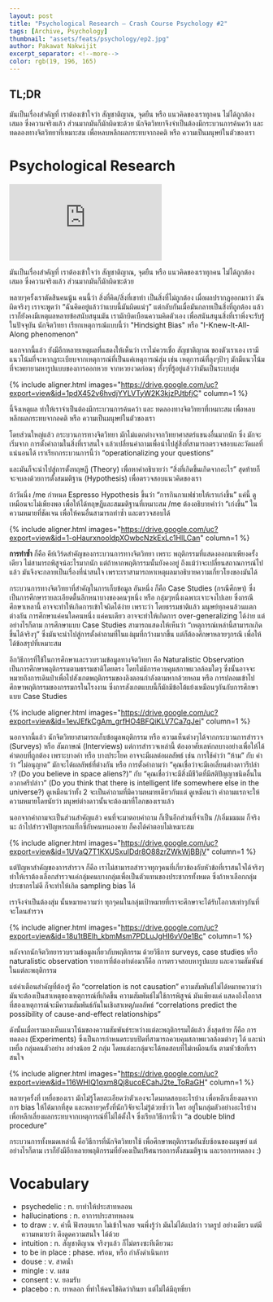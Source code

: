 ```yaml
---
layout: post
title: "Psychological Research – Crash Course Psychology #2"
tags: [Archive, Psychology]
thumbnail: "assets/feats/psychology/ep2.jpg"
author: Pakawat Nakwijit
excerpt_separator: <!--more-->
color: rgb(19, 196, 165)
---
```


## TL;DR

มันเป็นเรื่องสำคัญที่ เราต้องเข้าใจว่า สัญชาติญาณ, จุดยืน หรือ แนวคิดของเราทุกคน ไม่ได้ถูกต้องเสมอ ซึ่งความจริงแล้ว ส่วนมากมันก็มักผิดซะด้วย นักจิตวิทยาจึงจำเป็นต้องมีกระบวนการค้นคว้า และ ทดลองทางจิตวิทยาที่เหมาะสม เพื่อหลบหลีกผลกระทบจากอคติ หรือ ความเป็นมนุษย์ในตัวของเรา
<!--more-->

# Psychological Research

<div class="video-container">
    <iframe class="video" src="https://www.youtube.com/embed/hFV71QPvX2I" frameborder="0" scrolling="no" webkitAllowFullScreen mozallowfullscreen allowFullScreen></iframe>
</div>

มันเป็นเรื่องสำคัญที่ เราต้องเข้าใจว่า สัญชาติญาณ, จุดยืน หรือ แนวคิดของเราทุกคน ไม่ได้ถูกต้องเสมอ ซึ่งความจริงแล้ว ส่วนมากมันก็มักผิดซะด้วย

หลายๆครั้งเราตัดสินคนนู้น คนนี้ว่า สิ่งที่คิด/สิ่งที่เขาทำ เป็นสิ่งที่ไม่ถูกต้อง เมื่อผลปรากฎออกมาว่า มันผิดจริงๆ เราจะพูดว่า “ฉันคิดอยู่แล้วว่าแบบนี้มันผิดแน่ๆ” แต่กลับกันเมื่อมันกลายเป็นสิ่งที่ถูกต้อง แล้วเราก็ยังคงมีเหตุผลหลายข้อสนับสนุนมัน เรามักบิดเบือนความคิดตัวเอง เพื่อสนันสนุนสิ่งที่เราพึ่งจะรับรู้ในปัจจุบัน นักจิตวิทยา เรียกเหตุการณ์์แบบนี้ว่า "Hindsight Bias" หรือ "I-Knew-It-All-Along phenomenon"

นอกจากนี้แล้ว ยังมีอีกหลายเหตุผลที่แสดงให้เห็นว่า เราไม่ควรเชื่อ สัญชาติญาณ ของตัวเราเอง เรามีแนวโน้มที่จะหากฎระเบียบจากเหตุการณ์ที่เป็นแค่เหตุการณ์สุ่ม เช่น เหตุการณ์ที่ลุงๆป้าๆ มักมีแนวโน้มที่จะพยายามหารูปแบบของการออกหวย จากหวยงวดก่อนๆ ทั้งๆที่รู้อยู่แล้วว่ามันเป็นระบบสุ่ม

{% include aligner.html images="https://drive.google.com/uc?export=view&id=1pdX452v6hvdjYYLVTyW2K3kjzPJtbfjC" column=1 %}

นี้จึงเหตุผล ทำให้เราจำเป็นต้องมีกระบวนการค้นคว้า และ ทดลองทางจิตวิทยาที่เหมาะสม เพื่อหลบหลีกผลกระทบจากอคติ หรือ ความเป็นมนุษย์ในตัวของเรา

โดยส่วนใหญ่แล้ว กระบวนการทางจิตวิทยา มักไม่แตกต่างจากวิทยาศาสตร์แขนงอื่นมากนัก ซึ่ง มักจะเริ่มจาก การตั้งคำถามในสิ่งที่เราสนใจ แล้วเปลี่ยนคำถามเพื่อนำไปสู่สิ่งที่สามารถตรวจสอบและวัดผลที่แน่นอนได้ เราเรียกกระบวนการนี้ว่า “operationalizing your questions”

และมันก็จะนำไปสู่การตั้งทฤษฏี (Theory) เพื่อหาคำอธิบายว่า “สิ่งที่เกิดขึ้นเกิดจากอะไร” สุดท้ายก็จะจบลงด้วยการตั้งสมมติฐาน (Hypothesis) เพื่อตรวจสอบแนวคิดของเรา

ถ้าวันนึ่ง /me กำหนด Espresso Hypothesis ขึ้นว่า “การกินกาแฟช่วยให้เราเก่งขึ้น” แค่นี้ ดูเหมือนจะไม่เพียงพอ เพื่อให้ได้ทฤษฏีและสมมติฐานที่เหมาะสม /me ต้องอธิบายคำว่า “เก่งขึ้น” ในความหมายที่ชัดเจน เพื่อให้คนอื่นสามารถทำซ้ำ และตรวจสอบได้

{% include aligner.html images="https://drive.google.com/uc?export=view&id=1-oHaurxnooldpXOwbcNzkExLc1HlLCan" column=1 %}

**การทำซ้ำ** ก็คือ คีย์เวิร์ดสำคัญของกระบวนการทางจิตวิทยา เพราะ พฤติกรรมที่แสดงออกมาเพียงครั้งเดียว ไม่สามารถพิสูจน์อะไรมากนัก แต่ถ้าหากพฤติกรรมนั้นยังคงอยู่ ถึงแม้ว่าจะเปลี่ยนสถาณการณ์ไปแล้ว มันจึงจะกลายเป็นเรื่องที่น่าสนใจ เพราะเราสามารถหาเหตุผลมาอธิบายความเกี่ยวโยงของมันได้

กระบวนการทางจิตวิทยาที่สำคัญในการเก็บข้อมูล อันหนึ่ง ก็คือ Case Studies (กรณีศึกษา) ซึ่งเป็นการศึกษารายละเอียดตื้นลึกหนาบางของคนๆหนึ่ง หรือ กลุ่มๆหนึ่งเฉพาะเจาะจงไปเลย ซึ่งกรณีศึกษาเหลานี้ อาจจะทำให้เกิดการเข้าใจผิดได้ง่าย เพราะว่า โดยธรรมชาติแล้ว มนุษย์ทุกคนล้วนแตกต่างกัน การศึกษาแค่คนใดคนหนึ่ง แค่คนเดียว อาจจะทำให้เกิดการ over-generalizing ได้ง่าย แต่อย่างไรก็ตาม การศึกษาแบบ Case Studies สามารถแสดงให้เห็นว่า “เหตุการณ์เหล่านี้สามารถเกิดขึ้นได้จริงๆ” ซึ่งมันจะนำไปสู่การตั้งคำถามที่ในแง่มุมที่กว้างมากขึ้น แต่ก็ต้องศึกษาหลายๆกรณี เพื่อให้ได้ข้อสรุปที่เหมาะสม

อีกวิธีการที่ใช้ในการศึกษาและรวบรวมข้อมูลทางจิตวิทยา คือ Naturalistic Observation เป็นการศึกษาพฤติกรรมตามธรรมชาติโดยตรง โดยไม่มีการควบคุมสภาพแวลล้อมใดๆ ซึ่งนั้นอาจจะหมายถึงการเดินป่าเพื่อไปสังเกตพฤติกรรมของลิงตอนกำลังตามหากล้วยหอม หรือ การปลอมเข้าไปศึกษาพฤติกรรมของกรรมกรในโรงงาน ซึ่งการสังเกตแบบนี้ก็มักมีข้อโต้แย้งเหมือนๆกันกับการศึกษาแบบ Case Studies

{% include aligner.html images="https://drive.google.com/uc?export=view&id=1evJEfkCgAm_grfHO4BFQiKLV7Ca7qJei" column=1 %}

นอกจากนี้แล้ว นักจิตวิทยาสามารถเก็บข้อมูลพฤติกรรม หรือ ความเห็นต่างๆได้จากกระบวนการสำรวจ (Surveys) หรือ สัมภาษณ์ (Interviews) แต่การสำรวจเหล่านี้ ต้องอาศัยเลห์กลบางอย่างเพื่อให้ได้คำตอบที่ถูกต้อง เพราะบางคำ หรือ บางประโยค อาจจะมีผลต่อผลลัพธ์ เช่น การใช้คำว่า “ห้าม” กับ คำว่า “ไม่อนุญาต” มักจะได้ผลลัพธ์ที่ต่างกัน หรือ การตั้งคำถามว่า “คุณเชื่อว่าจะมีเอเลี่ยนต่างดาวรึปล่าว? (Do you believe in space aliens?)” กับ “คุณเชื่อว่าจะมีสิ่งมีชีวิตที่มีสติปัญญาชนิดอื่นในอวกาศรึปล่าว” (Do you think that there is intelligent life somewhere else in the universe?) ดูเหมือนว่าทั้ง 2 จะเป็นคำถามที่มีความหมายเดียวกันแต่ ดูเหมือนว่า คำถามแรกจะให้ความหมายโดยนัยว่า มนุษย์ต่างดาวนั้นจะต้องมาที๋โลกของเราแล้ว

นอกจากคำถามจะเป็นส่วนสำคัญแล้ว คนที่จะมาตอบคำถาม ก็เป็นอีกส่วนที่จำเป็น //เอิ่มมมมม ก็จริงนะ ถ้าไปสำรวจปัญหารถแท็กซี่กับคนหนองคาย ก็คงได้คำตอบไม่เหมาะสม

{% include aligner.html images="https://drive.google.com/uc?export=view&id=1UVaQ7T1KXUSxuIDdr8O88zrZWkWjBBjV" column=1 %}

แต่ปัญหาสำคัญของการสำรวจ ก็คือ เราไม่สามารถสำรวจทุกๆคนที่เกี่ยวข้องกับหัวข้อที่เราสนใจได้จริงๆ ทำให้เราต้องเลือกสำรวจแค่กลุ่มคนบางกลุ่มเพื่อเป็นตัวแทนของประชากรทั้งหมด ซึ่งถ้าหาเลือกกลุ่มประชากรไม่ดี ก็จะทำให้เกิด sampling bias ได้

เราจึงจำเป็นต้องสุ่ม นั้นหมายความว่า ทุกๆคนในกลุ่มเป้าหมายที่เราจะศึกษาจะได้รับโอกาสเท่าๆกันที่จะโดนสำรวจ

{% include aligner.html images="https://drive.google.com/uc?export=view&id=18u1tBElh_kbmMsm7PDLuJgHI6vV0e1Bc" column=1 %}

หลังจากนักจิตวิทยารวบรวมข้อมูลเกี่ยวกับพฤติกรรม ด้วยวิธีการ surveys, case studies หรือ naturalistic observation รายการที่ต้องทำต่อมาก็คือ การตรวจสอบหารูปแบบ และความสัมพันธ์ในแต่ละพฤติกรรม

แต่คำเตือนสำคัญที่ต้องรู้ คือ “correlation is not causation” ความสัมพันธ์ไม่ได้หมายความว่า มันจะต้องเป็นสาเหตุของเหตุการณ์ที่เกิดขึ้น ความสัมพันธ์ไม่ใช้การพิสูจน์ มันเพียงแค่ แสดงถึงโอกาสที่สองเหตุการณ์จะมีความสัมพันธ์กันในเชิงสาเหตุ/ผลลัพธ์ “correlations predict the possibility of cause-and-effect relationships”

ดังนั้นเมื่อเรามองเห็นแนวโน้มของความสัมพันธ์ระหว่างแต่ละพฤติกรรมได้แล้ว สิ่งสุดท้าย ก็คือ การทดลอง (Experiments) ซึ่งเป็นการกำหนดระบบปิดที่สามารถควบคุมสภาพแวลล้อมต่างๆ ได้ และนำ เหยื่อ กลุ่มคนตัวอย่าง อย่างน้อย 2 กลุ่ม โดยแต่ละกลุ่มจะได้ทดสอบที่ไม่เหมือนกัน ตามหัวข้อที่เราสนใจ

{% include aligner.html images="https://drive.google.com/uc?export=view&id=116WHIQ1qxm8Qj8ucoECahJ2te_ToRaGH" column=1 %}

หลายๆครั้งที่ เหยื่อของเรา มักไม่รู้โดยละเอียดว่าตัวเองจะโดนทดสอบอะไรบ้าง เพื่อหลีกเลี่ยงผลจากการ bias ให้ได้มากที่สุด และหลายๆครั้งที่นักวิจัยจะไม่รู้ด้วยซ้ำว่า ใคร อยู่ในกลุ่มตัวอย่างอะไรบ้าง เพื่อหลีกเลี่ยงผลกระทบจากเหตุการณ์ที่ไม่ได้ตั้งใจ ซึ่งเรียกวิธีการนี้ว่า “a double blind procedure”

กระบวนการทั้งหมดเหล่านี้ คือวิธีการที่นักจิตวิทยาใช้ เพื่อศึกษาพฤติกรรมอันซับซ้อนของมนุษย์ แต่อย่างไรก็ตาม เราก็ยังมีอีกหลายพฤติกรรมที่ยังคงเป็นปริศนารอการตั้งสมมติฐาน และรอการทดลอง :)

# Vocabulary

* psychedelic : n. ยาทำให้ประสาทหลอน
* hallucinations : n. อาการประสาทหลอน
* to draw : v. คำนี้ ฟังรอบแรก ไม่เข้าใจเลย จนพึ่งรู้ว่า มันไม่ได้แปลว่า วาดรูป อย่างเดียว แต่มีความหมายว่า ดึงดูดความสนใจ ได้ด้วย
* intuition : n. สัญชาติญาณ จริงๆแล้ว ก็ไม่ตรงซะทีเดียวนะ
* to be in place : phase. พร้อม, หรือ กำลังดำเนินการ
* douse : v. สาดน้ำ
* mingle : v. ผสม
* consent : v. ยอมรับ
* placebo : n. ยาหลอก ที่ทำให้คนไข้คิดว่ากินยา แต่ไม่ได้มีฤทธิ์ยา
